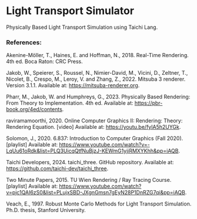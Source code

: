 # Light Transport Simulator

Physically Based Light Transport Simulation using Taichi Lang.


### References:

Akenine-Möller, T., Haines, E. and Hoffman, N., 2018. Real-Time Rendering. 4th ed. Boca Raton: CRC Press.

Jakob, W., Speierer, S., Roussel, N., Nimier-David, M., Vicini, D., Zeltner, T., Nicolet, B., Crespo, M., Leroy, V. and Zhang, Z., 2022. Mitsuba 3 renderer. Version 3.1.1. Available at: https://mitsuba-renderer.org.

Pharr, M., Jakob, W. and Humphreys, G., 2023. Physically Based Rendering: From Theory to Implementation. 4th ed. Available at: https://pbr-book.org/4ed/contents.

raviramamoorthi, 2020. Online Computer Graphics II: Rendering: Theory: Rendering Equation. [video] Available at: https://youtu.be/fyIA5h2UYGk.

Solomon, J., 2020. 6.837: Introduction to Computer Graphics (Fall 2020). [playlist] Available at: https://www.youtube.com/watch?v=-LqUu61oRdk&list=PLQ3UicqQtfNuBjzJ-KEWmG1yjiRMXYKhh&pp=iAQB.

Taichi Developers, 2024. taichi_three. GitHub repository. Available at: https://github.com/taichi-dev/taichi_three.

Two Minute Papers, 2015. TU Wien Rendering / Ray Tracing Course. [playlist] Available at: https://www.youtube.com/watch?v=pjc1QAI6zS0&list=PLujxSBD-JXgnGmsn7gEyN28P1DnRZG7qi&pp=iAQB.

Veach, E., 1997. Robust Monte Carlo Methods for Light Transport Simulation. Ph.D. thesis, Stanford University.

